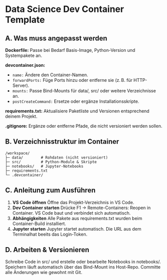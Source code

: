 # Data Science Dev Container Template

## A. Was muss angepasst werden

**Dockerfile:**
Passe bei Bedarf Basis-Image, Python-Version und Systempakete an.

**devcontainer.json:**
- `name:` Ändere den Container-Namen.
- `forwardPorts:` Füge Ports hinzu oder entferne sie (z. B. für HTTP-Server).
- `mounts:` Passe Bind-Mounts für data/, src/ oder weitere Verzeichnisse an.
- `postCreateCommand:` Ersetze oder ergänze Installationsskripte.

**requirements.txt:**
Aktualisiere Paketliste und Versionen entsprechend deinem Projekt.

**.gitignore:**
Ergänze oder entferne Pfade, die nicht versioniert werden sollen.

## B. Verzeichnisstruktur im Container
```
/workspace/
├─ data/        # Rohdaten (nicht versioniert)
├─ src/         # Python-Module & Skripte
├─ notebooks/   # Jupyter-Notebooks
├─ requirements.txt
└─ .devcontainer/
```

## C. Anleitung zum Ausführen
1. **VS Code öffnen** Öffne das Projekt-Verzeichnis in VS Code.
2. **Dev Container starten** Drücke F1 → Remote-Containers: Reopen in Container. VS Code baut und verbindet sich automatisch.
3. **Abhängigkeiten** Alle Pakete aus requirements.txt wurden beim Container-Build installiert.
4. **Jupyter starten** Jupyter startet automatisch. Die URL aus dem Terminalhat beeits das Login-Token.

## D. Arbeiten & Versionieren
Schreibe Code in src/ und erstelle oder bearbeite Notebooks in notebooks/.
Speichern läuft automatisch über das Bind-Mount ins Host-Repo.
Committe alle Änderungen wie gewohnt mit Git.